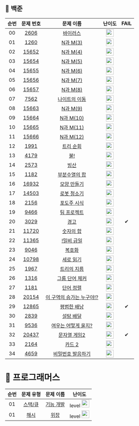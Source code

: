## 🚩 백준





|          순번          |        문제 번호         |        문제 이름         |         난이도          |         FAIL         |
| :-----: | :-----: | :-----: | :-----: | :-----: |
| 00 | <a href="https://www.acmicpc.net/problem/2606" target="_blank">2606</a> | [바이러스](algorithm/4월/4월-5일) |<img height="25px" width="25px" src="https://static.solved.ac/tier_small/8.svg"/>||
| 01 | <a href="https://www.acmicpc.net/problem/15651" target="_blank">1260</a> | [N과 M(3)](algorithm/6월/6월-30일) | <img height="25px" width="25px" src="https://static.solved.ac/tier_small/8.svg"/> |  |
|  02  | <a href="https://www.acmicpc.net/problem/15652" target="_blank">15652</a> | [N과 M(4)](algorithm/7월/7월-2일) | <img height="25px" width="25px" src="https://static.solved.ac/tier_small/8.svg"/> |  |
| 03 | <a href="acmicpc.net/problem/15654" target="_blank">15654</a> | [N과 M(5)](algorithm/7월/7월-3일) | <img height="25px" width="25px" src="https://static.solved.ac/tier_small/8.svg"/> |  |
|  04  | <a href="https://www.acmicpc.net/problem/15655" target="_blank">15655</a> | [N과 M(6)](algorithm/7월/7월-3일) | <img height="25px" width="25px" src="https://static.solved.ac/tier_small/8.svg"/> |  |
| 05 | <a href="https://www.acmicpc.net/problem/15656" target="_blank">15656</a> | [N과 M(7)](algorithm/7월/7월-3일) | <img height="25px" width="25px" src="https://static.solved.ac/tier_small/8.svg"/> |  |
| 06 | <a href="https://www.acmicpc.net/problem/15657" target="_blank">15657</a> | [N과 M(8)](algorithm/7월/7월-3일) | <img height="25px" width="25px" src="https://static.solved.ac/tier_small/8.svg"/> |  |
| 07 | <a href="https://www.acmicpc.net/problem/7562" target="_blank">7562</a> | [나이트의 이동](algorithm/7월/7월-5일) | <img height="25px" width="25px" src="https://static.solved.ac/tier_small/9.svg"/> |  |
| 08 | <a href="https://www.acmicpc.net/problem/15663" target="_blank">15663</a> | [N과 M(9)](algorithm/7월/7월-6일) | <img height="25px" width="25px" src="https://static.solved.ac/tier_small/9.svg"/> |  |
| 09 | <a href="https://www.acmicpc.net/problem/15664" target="_blank">15664</a> | [N과 M(10)](algorithm/7월/7월-7일) | <img height="25px" width="25px" src="https://static.solved.ac/tier_small/9.svg"/> |  |
| 10 | <a href="https://www.acmicpc.net/problem/15665" target="_blank">15665</a> | [N과 M(11)](algorithm/7월/7월-7일) | <img height="25px" width="25px" src="https://static.solved.ac/tier_small/9.svg"/> |  |
| 11 | <a href="https://www.acmicpc.net/problem/15666" target="_blank">15666</a> | [N과 M(12)](algorithm/7월/7월-7일) | <img height="25px" width="25px" src="https://static.solved.ac/tier_small/9.svg"/> |  |
| 12 | <a href="https://www.acmicpc.net/problem/1991" target="_blank">1991</a> | [트리 순회](algorithm/7월/7월-8일) | <img height="25px" width="25px" src="https://static.solved.ac/tier_small/10.svg"/> |  |
| 13 | <a href="https://www.acmicpc.net/problem/4179" target="_blank">4179</a> | [불!](algorithm/7월/7월-8일) | <img height="25px" width="25px" src="https://static.solved.ac/tier_small/12.svg"/> |  |
| 14 | <a href="https://www.acmicpc.net/problem/2573" target="_blank">2573</a> | [빙산](algorithm/7월/7월-9일) | <img height="25px" width="25px" src="https://static.solved.ac/tier_small/12.svg"/> |  |
| 15 | <a href="https://www.acmicpc.net/problem/1182" target="_blank">1182</a> | [부분수열의 합](algorithm/7월/7월-10일) | <img height="25px" width="25px" src="https://static.solved.ac/tier_small/9.svg"/> |  |
| 16 | <a href="https://www.acmicpc.net/problem/16932" target="_blank">16932</a> | [모양 만들기](algorithm/7월/7월-12일) | <img height="25px" width="25px" src="https://static.solved.ac/tier_small/12.svg"/> |  |
| 17 | <a href="https://www.acmicpc.net/problem/14503" target="_blank">14503</a> | [로봇 청소기](algorithm/7월/7월-13일) | <img height="25px" width="25px" src="https://static.solved.ac/tier_small/11.svg"/> |  |
| 18 | <a href="https://www.acmicpc.net/problem/2156" target="_blank">2156</a> | [포도주 시식](algorithm/7월/7월-14일) | <img height="25px" width="25px" src="https://static.solved.ac/tier_small/10.svg"/> |  |
| 19 | <a href="https://www.acmicpc.net/problem/9466" target="_blank">9466</a> | [팀 프로젝트](algorithm/7월/7월-16일) | <img height="25px" width="25px" src="https://static.solved.ac/tier_small/12.svg"/> |  |
| 20 | <a href="https://www.acmicpc.net/problem/3029" target="_blank">3029</a> | [경고](algorithm/7월/7월-17일) | <img height="25px" width="25px" src="https://static.solved.ac/tier_small/3.svg"/> | ✔ |
| 21 | <a href="https://www.acmicpc.net/problem/11720" target="_blank">11720</a> | [숫자의 합](algorithm/7월/7월-17일) | <img height="25px" width="25px" src="https://static.solved.ac/tier_small/4.svg"/> | |
| 22 | <a href="https://www.acmicpc.net/problem/11365" target="_blank">11365</a> | [!밀비 급일](algorithm/7월/7월-17일) | <img height="25px" width="25px" src="https://static.solved.ac/tier_small/4.svg"/> | |
| 23 | <a href="https://www.acmicpc.net/problem/9046" target="_blank">9046</a> | [복호화](algorithm/7월/7월-17일) | <img height="25px" width="25px" src="https://static.solved.ac/tier_small/4.svg"/> | |
| 24 | <a href="https://www.acmicpc.net/problem/10798" target="_blank">10798</a> | [세로 읽기](algorithm/7월/7월-17일) | <img height="25px" width="25px" src="https://static.solved.ac/tier_small/5.svg"/> | |
| 25 | <a href="https://www.acmicpc.net/problem/1967" target="_blank">1967</a> | [트리의 지름](algorithm/7월/7월-19일) | <img height="25px" width="25px" src="https://static.solved.ac/tier_small/12.svg"/> | |
| 26 | <a href="https://www.acmicpc.net/problem/1316" target="_blank">1316</a> | [그룹 단어 체커](algorithm/7월/7월-20일) | <img height="25px" width="25px" src="https://static.solved.ac/tier_small/6.svg"/> | |
| 27 | <a href="https://www.acmicpc.net/problem/1181" target="_blank">1181</a> | [단어 정렬](algorithm/7월/7월-20일) | <img height="25px" width="25px" src="https://static.solved.ac/tier_small/6.svg"/> | |
| 28 | <a href="https://www.acmicpc.net/problem/20154" target="_blank">20154</a> | [이 구역의 승가는 누구야!?](algorithm/7월/7월-21일) | <img height="25px" width="25px" src="https://static.solved.ac/tier_small/5.svg"/> | |
| 29 | <a href="https://www.acmicpc.net/problem/12865" target="_blank">12865</a> | [평범한 배낭](algorithm/7월/7월-21일) | <img height="25px" width="25px" src="https://static.solved.ac/tier_small/11.svg"/> | ✔ |
| 30 | <a href="https://www.acmicpc.net/problem/2839" target="_blank">2839</a> | [설탕 배달](algorithm/7월/7월-22일) | <img height="25px" width="25px" src="https://static.solved.ac/tier_small/5.svg"/> |  |
| 31 | <a href="https://www.acmicpc.net/problem/9536" target="_blank">9536</a> | [여우는 어떻게 울지?](algorithm/7월/7월-23일) | <img height="25px" width="25px" src="https://static.solved.ac/tier_small/6.svg"/> | |
| 32 | <a href="https://www.acmicpc.net/problem/20437" target="_blank">20437</a> | [문자열 게임2](algorithm/7월/7월-23일) | <img height="25px" width="25px" src="https://static.solved.ac/tier_small/11.svg"/> | ✔ |
| 33 | <a href="https://www.acmicpc.net/problem/2164" target="_blank">2164</a> | [카드 2](algorithm/7월/7월-27일) | <img height="25px" width="25px" src="https://static.solved.ac/tier_small/7.svg"/> |  |
| 34 | <a href="https://www.acmicpc.net/problem/4659" target="_blank">4659</a> | [비밀번호 발음하기](algorithm/7월/7월-28일) | <img height="25px" width="25px" src="https://static.solved.ac/tier_small/6.svg"/> | |



# 🚩 프로그래머스



| 순번 |                          문제 유형                           |              문제 이름              |                            난이도                            |
| :--: | :----------------------------------------------------------: | :---------------------------------: | :----------------------------------------------------------: |
|  01  | <a href="https://programmers.co.kr/learn/courses/30/lessons/42586?language=python3" target="_blank">스택/큐</a> | [기능 개발](algorithm/7월/7월-26일) | level <img height="25px" width="25px" src="https://static.solved.ac/tier_small/9.svg"/> |
|  01  | <a href="https://programmers.co.kr/learn/courses/30/lessons/42578" target="_blank">해시</a> |   [위장](algorithm/7월/7월-26일)    | level <img height="25px" width="25px" src="https://static.solved.ac/tier_small/9.svg"/> |

